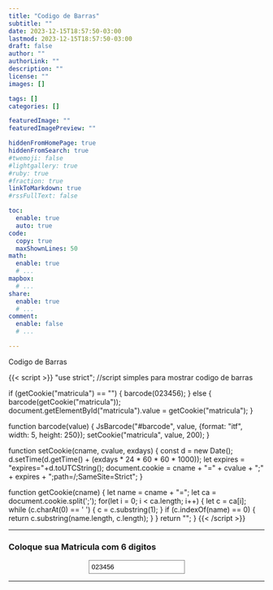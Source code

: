 ```yaml
---
title: "Codigo de Barras"
subtitle: ""
date: 2023-12-15T18:57:50-03:00
lastmod: 2023-12-15T18:57:50-03:00
draft: false
author: ""
authorLink: ""
description: ""
license: ""
images: []

tags: []
categories: []

featuredImage: ""
featuredImagePreview: ""

hiddenFromHomePage: true
hiddenFromSearch: true
#twemoji: false
#lightgallery: true
#ruby: true
#fraction: true
linkToMarkdown: true
#rssFullText: false

toc:
  enable: true
  auto: true
code:
  copy: true
  maxShownLines: 50
math:
  enable: true
  # ...
mapbox:
  # ...
share:
  enable: true
  # ...
comment:
  enable: false
  # ...

---
```


Codigo de Barras
<!--more-->
<script src="https://cdn.jsdelivr.net/npm/jsbarcode@3.11.0/dist/JsBarcode.all.min.js"></script>

{{< script >}}
"use strict";
//script simples para mostrar codigo de barras

if (getCookie("matricula") == "") {
    barcode(023456);
} else {
    barcode(getCookie("matricula"));
    document.getElementById("matricula").value = getCookie("matricula");
}

function barcode(value) {
    JsBarcode("#barcode", value, {format: "itf", width: 5, height: 250});
    setCookie("matricula", value, 200);
}

function setCookie(cname, cvalue, exdays) {
  const d = new Date();
  d.setTime(d.getTime() + (exdays * 24 * 60 * 60 * 1000));
  let expires = "expires="+d.toUTCString();
  document.cookie = cname + "=" + cvalue + ";" + expires + ";path=/;SameSite=Strict";
}

function getCookie(cname) {
  let name = cname + "=";
  let ca = document.cookie.split(';');
  for(let i = 0; i < ca.length; i++) {
    let c = ca[i];
    while (c.charAt(0) == ' ') {
      c = c.substring(1);
    }
    if (c.indexOf(name) == 0) {
      return c.substring(name.length, c.length);
    }
  }
  return "";
}
{{< /script >}}

-------------------------------------

### Coloque sua Matricula com 6 digitos
<center><input type="text" value="023456" id="matricula" onKeyUp="barcode(this.value);" style="border: 1px solid gray;padding: 5px!important;"/>
<hr>

<img id="barcode" width="80%"/></center>
